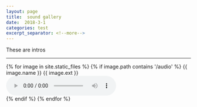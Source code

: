 ```yaml
---
layout: page
title:  sound gallery
date:  2018-3-1                  
categories: test                  
excerpt_separator: <!--more-->
---
```

These are intros
<!--more-->

---

 <html>
 <body>


  {% for image in site.static_files %}
    {% if image.path contains '/audio' %}
    {{ image.name }}   {{ image.ext }}
    <br>
     <audio controls preload="metadata" style=" width:300px;">
    	<source src="{{ site.url}}{{image.path }}" type="audio/mpeg" >
    	Your browser does not support the audio element.
     </audio><br />
    {% endif %}
  {% endfor %}




</body>
 </html>
